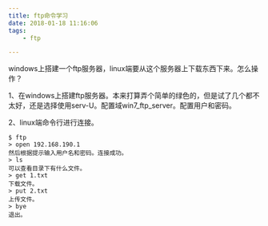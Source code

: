 ```yaml
---
title: ftp命令学习
date: 2018-01-18 11:16:06
tags:
	- ftp

---
```




windows上搭建一个ftp服务器，linux端要从这个服务器上下载东西下来。怎么操作？

1、在windows上搭建ftp服务器。本来打算弄个简单的绿色的，但是试了几个都不太好，还是选择使用serv-U。配置域win7_ftp_server。配置用户和密码。

2、linux端命令行进行连接。

```
$ ftp
> open 192.168.190.1
然后根据提示输入用户名和密码。连接成功。
> ls 
可以查看目录下有什么文件。
> get 1.txt
下载文件。
> put 2.txt
上传文件。
> bye
退出。
```

